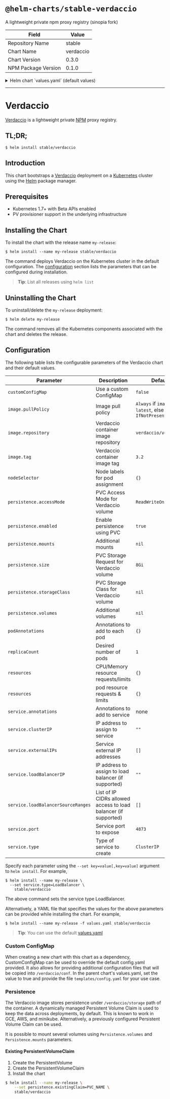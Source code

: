 # `@helm-charts/stable-verdaccio`

A lightweight private npm proxy registry (sinopia fork)

| Field               | Value     |
| ------------------- | --------- |
| Repository Name     | stable    |
| Chart Name          | verdaccio |
| Chart Version       | 0.3.0     |
| NPM Package Version | 0.1.0     |

<details>

<summary>Helm chart `values.yaml` (default values)</summary>

```yaml
image:
  repository: verdaccio/verdaccio
  tag: 3.2
  pullPolicy: IfNotPresent

service:
  annotations: {}
  clusterIP: ''

  ## List of IP addresses at which the service is available
  ## Ref: https://kubernetes.io/docs/user-guide/services/#external-ips
  ##
  externalIPs: []

  loadBalancerIP: ''
  loadBalancerSourceRanges: []
  port: 4873
  type: ClusterIP

## Node labels for pod assignment
## Ref: https://kubernetes.io/docs/user-guide/node-selection/
##
nodeSelector: {}

podAnnotations: {}
replicaCount: 1

resources:
  {}
  # limits:
  #  cpu: 100m
  #  memory: 512Mi
  # requests:
  #  cpu: 100m
  #  memory: 512Mi

ingress:
  enabled: false
# hosts:
#   - npm.blah.com
# annotations:
#   kubernetes.io/ingress.class: nginx
# tls:
#   - secretName: secret
#     hosts:
#       - npm.blah.com

configMap: |
  # This is the config file used for the docker images.
  # It allows all users to do anything, so don't use it on production systems.
  #
  # Do not configure host and port under `listen` in this file
  # as it will be ignored when using docker.
  # see https://github.com/verdaccio/verdaccio/blob/master/docs/docker.md#docker-and-custom-port-configuration
  #
  # Look here for more config file examples:
  # https://github.com/verdaccio/verdaccio/tree/master/conf
  #

  # path to a directory with all packages
  storage: /verdaccio/storage/data

  web:
    # WebUI is enabled as default, if you want disable it, just uncomment this line
    #enable: false
    title: Verdaccio

  auth:
    htpasswd:
      file: /verdaccio/storage/htpasswd
      # Maximum amount of users allowed to register, defaults to "+infinity".
      # You can set this to -1 to disable registration.
      #max_users: 1000

  # a list of other known repositories we can talk to
  uplinks:
    npmjs:
      url: https://registry.npmjs.org/

  packages:
    '@*/*':
      # scoped packages
      access: $all
      publish: $authenticated
      proxy: npmjs

    '**':
      # allow all users (including non-authenticated users) to read and
      # publish all packages
      #
      # you can specify usernames/groupnames (depending on your auth plugin)
      # and three keywords: "$all", "$anonymous", "$authenticated"
      access: $all

      # allow all known users to publish packages
      # (anyone can register by default, remember?)
      publish: $authenticated

      # if package is not available locally, proxy requests to 'npmjs' registry
      proxy: npmjs

  # To use `npm audit` uncomment the following section
  middlewares:
    audit:
      enabled: true

  # log settings
  logs:
    - {type: stdout, format: pretty, level: http}
    #- {type: file, path: verdaccio.log, level: info}

persistence:
  enabled: true
  ## A manually managed Persistent Volume and Claim
  ## Requires Persistence.Enabled: true
  ## If defined, PVC must be created manually before volume will be bound
  # existingClaim:

  ## Verdaccio data Persistent Volume Storage Class
  ## If defined, storageClassName: <storageClass>
  ## If set to "-", storageClassName: "", which disables dynamic provisioning
  ## If undefined (the default) or set to null, no storageClassName spec is
  ##   set, choosing the default provisioner.  (gp2 on AWS, standard on
  ##   GKE, AWS & OpenStack)
  ##
  # storageClass: "-"

  accessMode: ReadWriteOnce
  size: 8Gi
  volumes:
  #  - name: nothing
  #    emptyDir: {}
  mounts:
#  - mountPath: /var/nothing
#    name: nothing
#    readOnly: true
```

</details>

---

# Verdaccio

[Verdaccio](http://www.verdaccio.org) is a lightweight private
[NPM](https://www.npmjs.com) proxy registry.

## TL;DR;

```
$ helm install stable/verdaccio
```

## Introduction

This chart bootstraps a [Verdaccio](https://github.com/verdaccio/verdaccio)
deployment on a [Kubernetes](http://kubernetes.io) cluster using the
[Helm](https://helm.sh) package manager.

## Prerequisites

- Kubernetes 1.7+ with Beta APIs enabled
- PV provisioner support in the underlying infrastructure

## Installing the Chart

To install the chart with the release name `my-release`:

```
$ helm install --name my-release stable/verdaccio
```

The command deploys Verdaccio on the Kubernetes cluster in the default
configuration. The [configuration](#configuration) section lists the parameters
that can be configured during installation.

> **Tip**: List all releases using `helm list`

## Uninstalling the Chart

To uninstall/delete the `my-release` deployment:

```
$ helm delete my-release
```

The command removes all the Kubernetes components associated with the chart and
deletes the release.

## Configuration

The following table lists the configurable parameters of the Verdaccio chart
and their default values.

| Parameter                          | Description                                                     | Default                                                  |
| ---------------------------------- | --------------------------------------------------------------- | -------------------------------------------------------- |
| `customConfigMap`                  | Use a custom ConfigMap                                          | `false`                                                  |
| `image.pullPolicy`                 | Image pull policy                                               | `Always` if `image` tag is `latest`, else `IfNotPresent` |
| `image.repository`                 | Verdaccio container image repository                            | `verdaccio/verdaccio`                                    |
| `image.tag`                        | Verdaccio container image tag                                   | `3.2`                                                    |
| `nodeSelector`                     | Node labels for pod assignment                                  | `{}`                                                     |
| `persistence.accessMode`           | PVC Access Mode for Verdaccio volume                            | `ReadWriteOnce`                                          |
| `persistence.enabled`              | Enable persistence using PVC                                    | `true`                                                   |
| `persistence.mounts`               | Additional mounts                                               | `nil`                                                    |
| `persistence.size`                 | PVC Storage Request for Verdaccio volume                        | `8Gi`                                                    |
| `persistence.storageClass`         | PVC Storage Class for Verdaccio volume                          | `nil`                                                    |
| `persistence.volumes`              | Additional volumes                                              | `nil`                                                    |
| `podAnnotations`                   | Annotations to add to each pod                                  | `{}`                                                     |
| `replicaCount`                     | Desired number of pods                                          | `1`                                                      |
| `resources`                        | CPU/Memory resource requests/limits                             | `{}`                                                     |
| `resources`                        | pod resource requests & limits                                  | `{}`                                                     |
| `service.annotations`              | Annotations to add to service                                   | none                                                     |
| `service.clusterIP`                | IP address to assign to service                                 | `""`                                                     |
| `service.externalIPs`              | Service external IP addresses                                   | `[]`                                                     |
| `service.loadBalancerIP`           | IP address to assign to load balancer (if supported)            | `""`                                                     |
| `service.loadBalancerSourceRanges` | List of IP CIDRs allowed access to load balancer (if supported) | `[]`                                                     |
| `service.port`                     | Service port to expose                                          | `4873`                                                   |
| `service.type`                     | Type of service to create                                       | `ClusterIP`                                              |

Specify each parameter using the `--set key=value[,key=value]` argument to `helm install`. For example,

```
$ helm install --name my-release \
  --set service.type=LoadBalancer \
    stable/verdaccio
```

The above command sets the service type LoadBalancer.

Alternatively, a YAML file that specifies the values for the above parameters
can be provided while installing the chart. For example,

```
$ helm install --name my-release -f values.yaml stable/verdaccio
```

> **Tip**: You can use the default [values.yaml](values.yaml)

### Custom ConfigMap

When creating a new chart with this chart as a dependency, CustomConfigMap can
be used to override the default config.yaml provided. It also allows for
providing additional configuration files that will be copied into
`/verdaccio/conf`. In the parent chart's values.yaml, set the value to true and
provide the file `templates/config.yaml` for your use case.

### Persistence

The Verdaccio image stores persistence under `/verdaccio/storage` path of the
container. A dynamically managed Persistent Volume Claim is used to keep the
data across deployments, by default. This is known to work in GCE, AWS, and
minikube.
Alternatively, a previously configured Persistent Volume Claim can be used.

It is possible to mount several volumes using `Persistence.volumes` and
`Persistence.mounts` parameters.

#### Existing PersistentVolumeClaim

1. Create the PersistentVolume
1. Create the PersistentVolumeClaim
1. Install the chart

```bash
$ helm install --name my-release \
    --set persistence.existingClaim=PVC_NAME \
    stable/verdaccio
```

